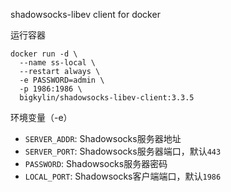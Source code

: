 
shadowsocks-libev client for docker

运行容器
```
docker run -d \
  --name ss-local \
  --restart always \
  -e PASSWORD=admin \
  -p 1986:1986 \
  bigkylin/shadowsocks-libev-client:3.3.5
```
环境变量（-e）
- `SERVER_ADDR`: Shadowsocks服务器地址
- `SERVER_PORT`: Shadowsocks服务器端口，默认`443`
- `PASSWORD`: Shadowsocks服务器密码
- `LOCAL_PORT`: Shadowsocks客户端端口，默认`1986`
